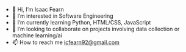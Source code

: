 - 👋 Hi, I’m Isaac Fearn
- 👀 I’m interested in Software Engineering
- 🌱 I’m currently learning Python, HTML/CSS, JavaScript
- 💞️ I’m looking to collaborate on projects involving data collection or machine learning/ai
- 📫 How to reach me icfearn92@gmail.com

<!---
redfern08/redfern08 is a ✨ special ✨ repository because its `README.md` (this file) appears on your GitHub profile.
You can click the Preview link to take a look at your changes.
--->
